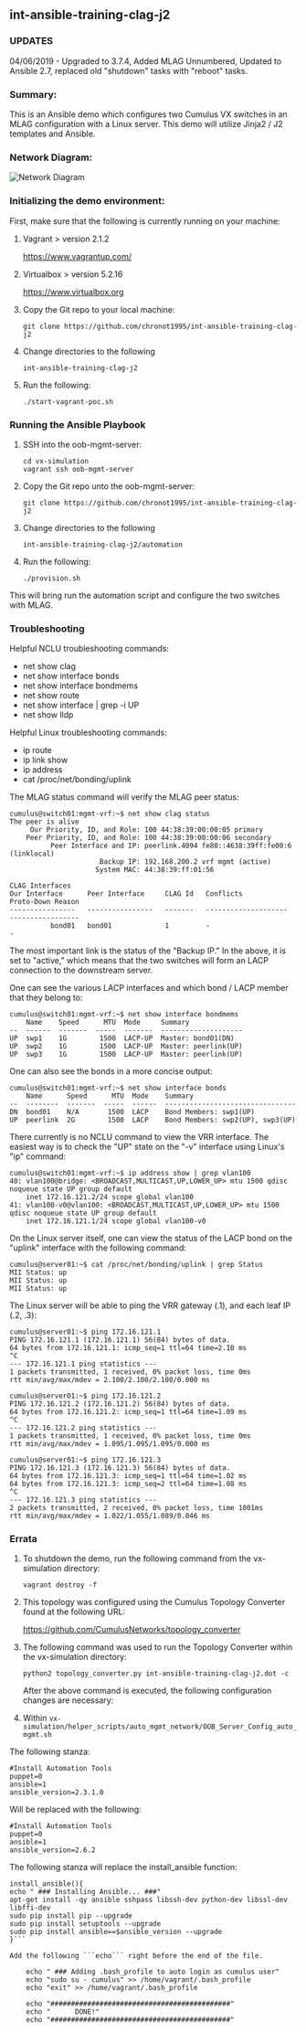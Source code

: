 ## int-ansible-training-clag-j2

### UPDATES

04/06/2019 - Upgraded to 3.7.4, Added MLAG Unnumbered, Updated to Ansible 2.7, replaced old "shutdown" tasks with "reboot" tasks.

### Summary:

This is an Ansible demo which configures two Cumulus VX switches in an MLAG configuration with a Linux server. This demo will utilize Jinja2 / J2 templates and Ansible.

### Network Diagram:

![Network Diagram](https://github.com/chronot1995/int-ansible-training-clag-j2/blob/master/documentation/int-ansible-training-clag-j2.png)

### Initializing the demo environment:

First, make sure that the following is currently running on your machine:

1. Vagrant > version 2.1.2

    https://www.vagrantup.com/

2. Virtualbox > version 5.2.16

    https://www.virtualbox.org

3. Copy the Git repo to your local machine:

    ```git clone https://github.com/chronot1995/int-ansible-training-clag-j2```

4. Change directories to the following

    ```int-ansible-training-clag-j2```

6. Run the following:

    ```./start-vagrant-poc.sh```

### Running the Ansible Playbook

1. SSH into the oob-mgmt-server:

    ```cd vx-simulation```   
    ```vagrant ssh oob-mgmt-server```

2. Copy the Git repo unto the oob-mgmt-server:

    ```git clone https://github.com/chronot1995/int-ansible-training-clag-j2```

3. Change directories to the following

    ```int-ansible-training-clag-j2/automation```

4. Run the following:

    ```./provision.sh```

This will bring run the automation script and configure the two switches with MLAG.

### Troubleshooting

Helpful NCLU troubleshooting commands:

- net show clag
- net show interface bonds
- net show interface bondmems
- net show route
- net show interface | grep -i UP
- net show lldp

Helpful Linux troubleshooting commands:

- ip route
- ip link show
- ip address <interface>
- cat /proc/net/bonding/uplink

The MLAG status command will verify the MLAG peer status:

```
cumulus@switch01:mgmt-vrf:~$ net show clag status
The peer is alive
     Our Priority, ID, and Role: 100 44:38:39:00:00:05 primary
    Peer Priority, ID, and Role: 100 44:38:39:00:00:06 secondary
          Peer Interface and IP: peerlink.4094 fe80::4638:39ff:fe00:6 (linklocal)
                      Backup IP: 192.168.200.2 vrf mgmt (active)
                     System MAC: 44:38:39:ff:01:56

CLAG Interfaces
Our Interface      Peer Interface     CLAG Id   Conflicts              Proto-Down Reason
----------------   ----------------   -------   --------------------   -----------------
          bond01   bond01             1         -                      -
```

The most important link is the status of the "Backup IP." In the above, it is set to "active," which means that the two switches will form an LACP connection to the downstream server.

One can see the various LACP interfaces and which bond / LACP member that they belong to:

```
cumulus@switch01:mgmt-vrf:~$ net show interface bondmems
    Name    Speed      MTU  Mode     Summary
--  ------  -------  -----  -------  --------------------
UP  swp1    1G        1500  LACP-UP  Master: bond01(DN)
UP  swp2    1G        1500  LACP-UP  Master: peerlink(UP)
UP  swp3    1G        1500  LACP-UP  Master: peerlink(UP)
```

One can also see the bonds in a more concise output:

```
cumulus@switch01:mgmt-vrf:~$ net show interface bonds
    Name      Speed      MTU  Mode    Summary
--  --------  -------  -----  ------  --------------------------------
DN  bond01    N/A       1500  LACP    Bond Members: swp1(UP)
UP  peerlink  2G        1500  LACP    Bond Members: swp2(UP), swp3(UP)
```

There currently is no NCLU command to view the VRR interface. The easiest way is to check the "UP" state on the "-v" interface using Linux's "ip" command:

```
cumulus@switch01:mgmt-vrf:~$ ip address show | grep vlan100
40: vlan100@bridge: <BROADCAST,MULTICAST,UP,LOWER_UP> mtu 1500 qdisc noqueue state UP group default
    inet 172.16.121.2/24 scope global vlan100
41: vlan100-v0@vlan100: <BROADCAST,MULTICAST,UP,LOWER_UP> mtu 1500 qdisc noqueue state UP group default
    inet 172.16.121.1/24 scope global vlan100-v0
```

On the Linux server itself, one can view the status of the LACP bond on the "uplink" interface with the following command:

```
cumulus@server01:~$ cat /proc/net/bonding/uplink | grep Status
MII Status: up
MII Status: up
MII Status: up
```

The Linux server will be able to ping the VRR gateway (.1), and each leaf IP (.2, .3):

```
cumulus@server01:~$ ping 172.16.121.1
PING 172.16.121.1 (172.16.121.1) 56(84) bytes of data.
64 bytes from 172.16.121.1: icmp_seq=1 ttl=64 time=2.10 ms
^C
--- 172.16.121.1 ping statistics ---
1 packets transmitted, 1 received, 0% packet loss, time 0ms
rtt min/avg/max/mdev = 2.100/2.100/2.100/0.000 ms

cumulus@server01:~$ ping 172.16.121.2
PING 172.16.121.2 (172.16.121.2) 56(84) bytes of data.
64 bytes from 172.16.121.2: icmp_seq=1 ttl=64 time=1.09 ms
^C
--- 172.16.121.2 ping statistics ---
1 packets transmitted, 1 received, 0% packet loss, time 0ms
rtt min/avg/max/mdev = 1.095/1.095/1.095/0.000 ms

cumulus@server01:~$ ping 172.16.121.3
PING 172.16.121.3 (172.16.121.3) 56(84) bytes of data.
64 bytes from 172.16.121.3: icmp_seq=1 ttl=64 time=1.02 ms
64 bytes from 172.16.121.3: icmp_seq=2 ttl=64 time=1.08 ms
^C
--- 172.16.121.3 ping statistics ---
2 packets transmitted, 2 received, 0% packet loss, time 1001ms
rtt min/avg/max/mdev = 1.022/1.055/1.089/0.046 ms
```


### Errata

1. To shutdown the demo, run the following command from the vx-simulation directory:

    ```vagrant destroy -f```

2. This topology was configured using the Cumulus Topology Converter found at the following URL:

    https://github.com/CumulusNetworks/topology_converter

3. The following command was used to run the Topology Converter within the vx-simulation directory:

    ```python2 topology_converter.py int-ansible-training-clag-j2.dot -c```

    After the above command is executed, the following configuration changes are necessary:

4. Within ```vx-simulation/helper_scripts/auto_mgmt_network/OOB_Server_Config_auto_mgmt.sh```

The following stanza:

    #Install Automation Tools
    puppet=0
    ansible=1
    ansible_version=2.3.1.0

Will be replaced with the following:

    #Install Automation Tools
    puppet=0
    ansible=1
    ansible_version=2.6.2

The following stanza will replace the install_ansible function:

```
install_ansible(){
echo " ### Installing Ansible... ###"
apt-get install -qy ansible sshpass libssh-dev python-dev libssl-dev libffi-dev
sudo pip install pip --upgrade
sudo pip install setuptools --upgrade
sudo pip install ansible==$ansible_version --upgrade
}```

Add the following ```echo``` right before the end of the file.

    echo " ### Adding .bash_profile to auto login as cumulus user"
    echo "sudo su - cumulus" >> /home/vagrant/.bash_profile
    echo "exit" >> /home/vagrant/.bash_profile

    echo "############################################"
    echo "      DONE!"
    echo "############################################"
